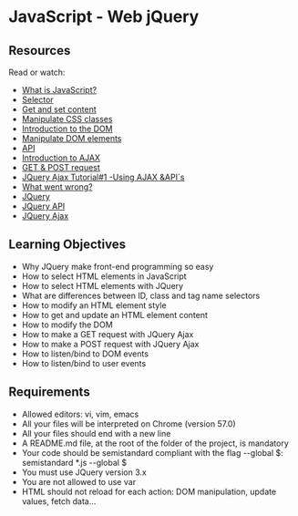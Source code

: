 # JavaScript - Web jQuery
## Resources
   Read or watch:
 * [What is JavaScript?](https://developer.mozilla.org/en-US/docs/Learn/JavaScript/First_steps/What_is_JavaScript)
 * [Selector](https://jquery-tutorial.net/selectors/using-elements-ids-and-classes/)
 * [Get and set content](https://jquery-tutorial.net/dom-manipulation/getting-and-setting-content/)
 * [Manipulate CSS classes](https://jquery-tutorial.net/dom-manipulation/getting-and-setting-css-classes/)
 * [Introduction to the DOM](https://developer.mozilla.org/en-US/docs/Web/API/Document_Object_Model/Introduction)
 * [Manipulate DOM elements](https://jquery-tutorial.net/dom-manipulation/the-append-and-prepend-methods/)
 * [API](https://oscarotero.com/jquery/)
 * [Introduction to AJAX](https://jquery-tutorial.net/ajax/introduction/)
 * [GET & POST request](https://jquery-tutorial.net/ajax/the-get-and-post-methods/)
 * [JQuery Ajax Tutorial#1 -Using AJAX &API´s](https://youtu.be/fEYx8dQr_cQ?si=ErrHfiq7IWWbeEk0)
 * [What went wrong?](https://developer.mozilla.org/en-US/docs/Learn/JavaScript/First_steps/What_went_wrong)
 * [JQuery](https://jquery.com/)
 * [JQuery API](https://api.jquery.com/)
 * [JQuery Ajax](https://learn.jquery.com/ajax/)
## Learning Objectives
 * Why JQuery make front-end programming so easy
 * How to select HTML elements in JavaScript
 * How to select HTML elements with JQuery
 * What are differences between ID, class and tag name selectors
 * How to modify an HTML element style
 * How to get and update an HTML element content
 * How to modify the DOM
 * How to make a GET request with JQuery Ajax
 * How to make a POST request with JQuery Ajax
 * How to listen/bind to DOM events
 * How to listen/bind to user events
 ## Requirements
 * Allowed editors: vi, vim, emacs
 * All your files will be interpreted on Chrome (version 57.0)
 * All your files should end with a new line
 * A README.md file, at the root of the folder of the project, is mandatory
 * Your code should be semistandard compliant with the flag --global $: semistandard *.js --global $
 * You must use JQuery version 3.x
 * You are not allowed to use var
 * HTML should not reload for each action: DOM manipulation, update values, fetch data…
